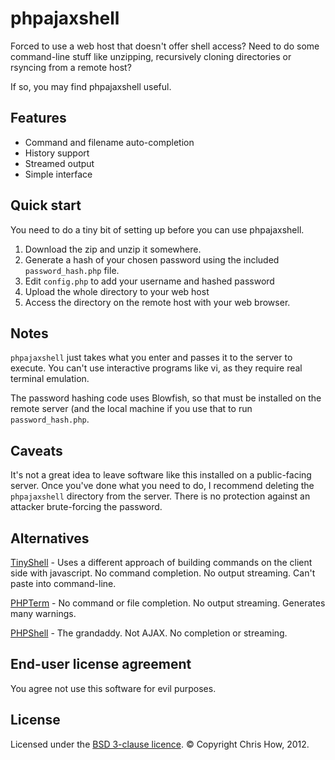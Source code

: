 phpajaxshell
============

Forced to use a web host that doesn't offer shell access? Need to do some command-line stuff like unzipping, recursively cloning directories or rsyncing from a remote host?

If so, you may find phpajaxshell useful. 


Features
----------------

* Command and filename auto-completion
* History support
* Streamed output
* Simple interface


Quick start
----------------

You need to do a tiny bit of setting up before you can use phpajaxshell.

1. Download the zip and unzip it somewhere. 
2. Generate a hash of your chosen password using the included `password_hash.php` file.
3. Edit `config.php` to add your username and hashed password
4. Upload the whole directory to your web host
5. Access the directory on the remote host with your web browser.

Notes
---------------
`phpajaxshell` just takes what you enter and passes it to the server to execute. You can't use interactive programs like vi, as they require real terminal emulation.

The password hashing code uses Blowfish, so that must be installed on the remote server (and the local machine if you use that to run `password_hash.php`.

Caveats
---------------
It's not a great idea to leave software like this installed on a public-facing server. Once you've done what you need to do, I recommend deleting the `phpajaxshell` directory from the server. There is no protection against an attacker brute-forcing the password. 

Alternatives
---------------
[TinyShell](http://www.5p.dk/tinyshell/) - Uses a different approach of building commands on the client side with javascript. No command completion. No output streaming. Can't paste into command-line.

[PHPTerm](http://sourceforge.net/projects/phpterm/) - No command or file completion. No output streaming. Generates many warnings.

[PHPShell](http://phpshell.sourceforge.net/) - The grandaddy. Not AJAX. No completion or streaming.

End-user license agreement
------------------------
You agree not use this software for evil purposes.

License
--------------
Licensed under the [BSD 3-clause licence](http://opensource.org/licenses/BSD-3-Clause).
© Copyright Chris How, 2012. 

